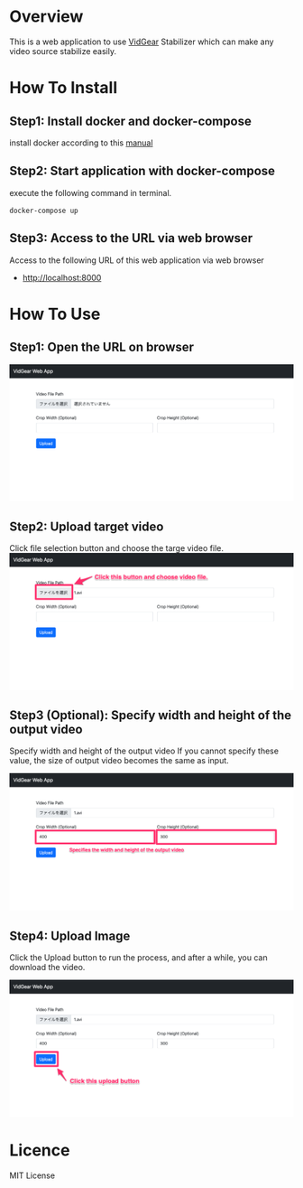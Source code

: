 # Overview
This is a web application to use [VidGear](https://github.com/abhiTronix/vidgear) Stabilizer which can make any video source stabilize easily.

# How To Install

## Step1: Install docker and docker-compose
install docker according to this [manual](https://docs.docker.com/docker-for-mac/install/)

## Step2: Start application with docker-compose 
execute the following command in terminal.

```shell
docker-compose up
```

## Step3: Access to the URL via web browser
Access to the following URL of this web application via web browser  
- [http://localhost:8000](http://localhost:8000)

# How To Use

## Step1: Open the URL on browser
![step1](images/step1.png)

## Step2: Upload target video
Click file selection button and choose the targe video file.
![step2](images/step2.png)

## Step3 (Optional): Specify width and height of the output video
Specify width and height of the output video
If you cannot specify these value, the size of output video becomes the same as input.

![step3](images/step3.png)

## Step4: Upload Image
Click the Upload button to run the process, and after a while, you can download the video.  

![step4](images/step4.png)


# Licence
MIT License